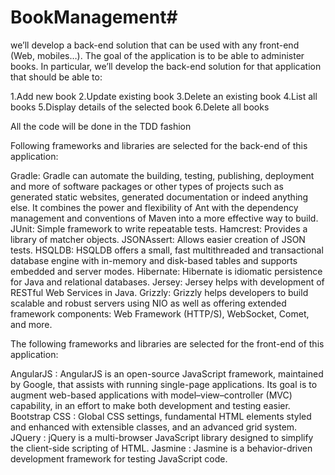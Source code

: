 # BookManagement#
we’ll develop a back-end solution that can be used with any front-end (Web, mobiles…).
The goal of the application is to be able to administer books. 
In particular, we’ll develop the back-end solution for that application that should be able to:

1.Add new book
2.Update existing book
3.Delete an existing book
4.List all books
5.Display details of the selected book
6.Delete all books

All the code will be done in the TDD fashion

Following frameworks and libraries are selected for the back-end of this application:

Gradle:     Gradle can automate the building, testing, publishing, deployment and more of software packages 
            or other types of projects such as generated static websites, generated documentation or indeed 
            anything else. It combines the power and flexibility of Ant with the dependency management and 
            conventions of Maven into a more effective way to build.
JUnit:      Simple framework to write repeatable tests.
Hamcrest:   Provides a library of matcher objects.
JSONAssert: Allows easier creation of JSON tests.
HSQLDB:     HSQLDB offers a small, fast multithreaded and transactional database engine with in-memory and
            disk-based tables and supports embedded and server modes.
Hibernate:  Hibernate is idiomatic persistence for Java and relational databases.
Jersey:     Jersey helps with development of RESTful Web Services in Java.
Grizzly:    Grizzly helps developers to build scalable and robust servers using NIO as well as offering extended
            framework components: Web Framework (HTTP/S), WebSocket, Comet, and more.
          
The following frameworks and libraries are selected for the front-end of this application:

AngularJS     : AngularJS is an open-source JavaScript framework, maintained by Google, that assists with running 
                single-page applications. Its goal is to augment web-based applications with model–view–controller
                (MVC) capability, in an effort to make both development and testing easier.
Bootstrap CSS : Global CSS settings, fundamental HTML elements styled and enhanced with extensible classes, and an 
                advanced grid system.
JQuery        : jQuery is a multi-browser JavaScript library designed to simplify the client-side scripting of HTML.
Jasmine       : Jasmine is a behavior-driven development framework for testing JavaScript code.            

